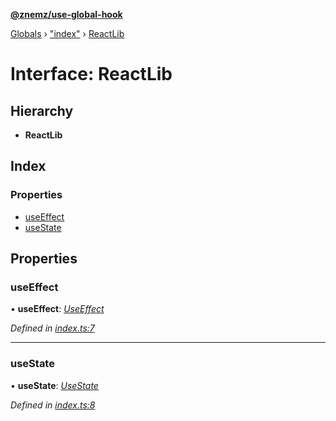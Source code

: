 **[@znemz/use-global-hook](../README.md)**

[Globals](../globals.md) › ["index"](../modules/_index_.md) › [ReactLib](_index_.reactlib.md)

# Interface: ReactLib

## Hierarchy

* **ReactLib**

## Index

### Properties

* [useEffect](_index_.reactlib.md#useeffect)
* [useState](_index_.reactlib.md#usestate)

## Properties

###  useEffect

• **useEffect**: *[UseEffect](../modules/_index_.md#useeffect)*

*Defined in [index.ts:7](https://github.com/nmccready/use-global-hook/blob/59d2fe3/src/index.ts#L7)*

___

###  useState

• **useState**: *[UseState](../modules/_index_.md#usestate)*

*Defined in [index.ts:8](https://github.com/nmccready/use-global-hook/blob/59d2fe3/src/index.ts#L8)*